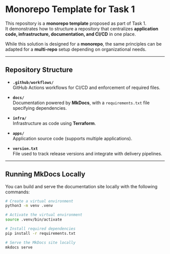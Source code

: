 # Monorepo Template for Task 1

This repository is a **monorepo template** proposed as part of Task 1.  
It demonstrates how to structure a repository that centralizes **application code, infrastructure, documentation, and CI/CD** in one place.  

While this solution is designed for a **monorepo**, the same principles can be adapted for a **multi-repo** setup depending on organizational needs.

---

## Repository Structure

- **`.github/workflows/`**  
  GitHub Actions workflows for CI/CD and enforcement of required files.

- **`docs/`**  
  Documentation powered by **MkDocs**, with a `requirements.txt` file specifying dependencies.

- **`infra/`**  
  Infrastructure as code using **Terraform**.

- **`apps/`**  
  Application source code (supports multiple applications).

- **`version.txt`**  
  File used to track release versions and integrate with delivery pipelines.

---

## Running MkDocs Locally

You can build and serve the documentation site locally with the following commands:

```bash
# Create a virtual environment
python3 -m venv .venv

# Activate the virtual environment
source .venv/bin/activate

# Install required dependencies
pip install -r requirements.txt

# Serve the MkDocs site locally
mkdocs serve



